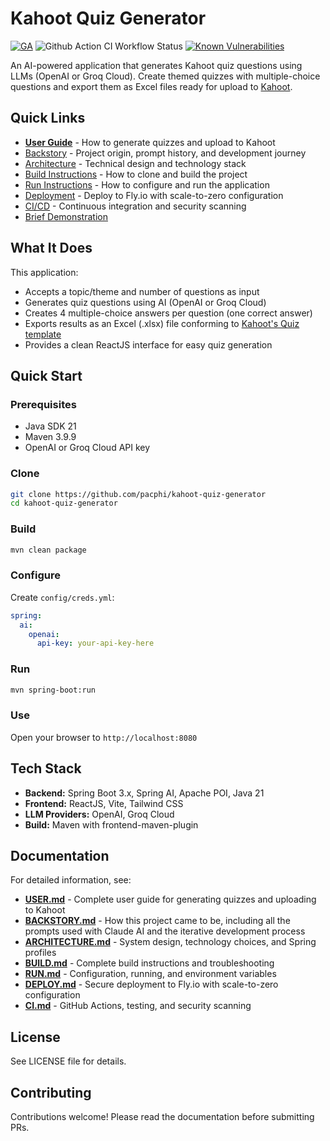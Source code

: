 # Kahoot Quiz Generator

[![GA](https://img.shields.io/badge/Release-Alpha-darkred)](https://img.shields.io/badge/Release-Alpha-darkred) ![Github Action CI Workflow Status](https://github.com/pacphi/kahoot-quiz-generator/actions/workflows/ci.yml/badge.svg) [![Known Vulnerabilities](https://snyk.io/test/github/pacphi/kahoot-quiz-generator/badge.svg?style=plastic)](https://snyk.io/test/github/pacphi/kahoot-quiz-generator)

An AI-powered application that generates Kahoot quiz questions using LLMs (OpenAI or Groq Cloud). Create themed quizzes with multiple-choice questions and export them as Excel files ready for upload to [Kahoot](https://kahoot.com/).

## Quick Links

- **[User Guide](docs/USER.md)** - How to generate quizzes and upload to Kahoot
- [Backstory](docs/BACKSTORY.md) - Project origin, prompt history, and development journey
- [Architecture](docs/ARCHITECTURE.md) - Technical design and technology stack
- [Build Instructions](docs/BUILD.md) - How to clone and build the project
- [Run Instructions](docs/RUN.md) - How to configure and run the application
- [Deployment](docs/DEPLOY.md) - Deploy to Fly.io with scale-to-zero configuration
- [CI/CD](docs/CI.md) - Continuous integration and security scanning
- [Brief Demonstration](https://github.com/pacphi/kahoot-quiz-generator/raw/refs/heads/main/kahoot-quiz-generator.mp4)

## What It Does

This application:
- Accepts a topic/theme and number of questions as input
- Generates quiz questions using AI (OpenAI or Groq Cloud)
- Creates 4 multiple-choice answers per question (one correct answer)
- Exports results as an Excel (.xlsx) file conforming to [Kahoot's Quiz template](https://kahoot.com/library/quiz-spreadsheet-template/)
- Provides a clean ReactJS interface for easy quiz generation

## Quick Start

### Prerequisites
- Java SDK 21
- Maven 3.9.9
- OpenAI or Groq Cloud API key

### Clone
```bash
git clone https://github.com/pacphi/kahoot-quiz-generator
cd kahoot-quiz-generator
```

### Build
```bash
mvn clean package
```

### Configure
Create `config/creds.yml`:
```yaml
spring:
  ai:
    openai:
      api-key: your-api-key-here
```

### Run
```bash
mvn spring-boot:run
```

### Use
Open your browser to `http://localhost:8080`

## Tech Stack

- **Backend:** Spring Boot 3.x, Spring AI, Apache POI, Java 21
- **Frontend:** ReactJS, Vite, Tailwind CSS
- **LLM Providers:** OpenAI, Groq Cloud
- **Build:** Maven with frontend-maven-plugin

## Documentation

For detailed information, see:
- **[USER.md](docs/USER.md)** - Complete user guide for generating quizzes and uploading to Kahoot
- **[BACKSTORY.md](docs/BACKSTORY.md)** - How this project came to be, including all the prompts used with Claude AI and the iterative development process
- **[ARCHITECTURE.md](docs/ARCHITECTURE.md)** - System design, technology choices, and Spring profiles
- **[BUILD.md](docs/BUILD.md)** - Complete build instructions and troubleshooting
- **[RUN.md](docs/RUN.md)** - Configuration, running, and environment variables
- **[DEPLOY.md](docs/DEPLOY.md)** - Secure deployment to Fly.io with scale-to-zero configuration
- **[CI.md](docs/CI.md)** - GitHub Actions, testing, and security scanning

## License

See LICENSE file for details.

## Contributing

Contributions welcome! Please read the documentation before submitting PRs.
